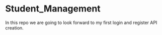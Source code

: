 # Student_Management
In this repo we are going to look forward to my first login and register API creation.
